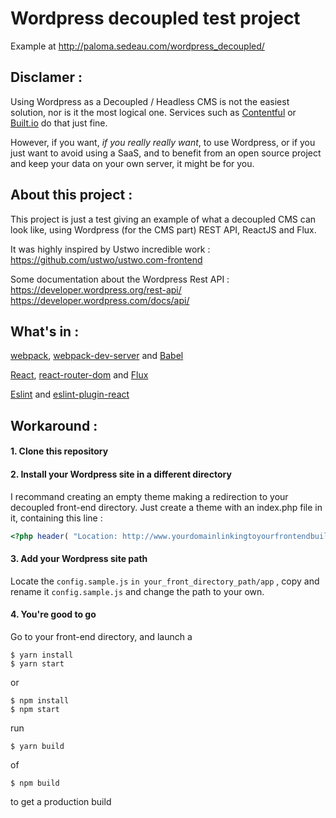 # Wordpress decoupled test project

Example at http://paloma.sedeau.com/wordpress_decoupled/

## Disclamer :

Using Wordpress as a Decoupled / Headless CMS is not the easiest solution, nor is it the most logical one.
Services such as [Contentful](https://www.contentful.com/) or [Built.io](https://www.built.io/) do that just fine.

However, if you want, *if you really really want*, to use Wordpress, or if you just want to avoid using a SaaS, and to benefit from an open source project and keep your data on your own server, it might be for you.



## About this project :

This project is just a test giving an example of what a decoupled CMS can look like, using Wordpress (for the CMS part) REST API, ReactJS and Flux.

It was highly inspired by Ustwo incredible work : https://github.com/ustwo/ustwo.com-frontend

Some documentation about the Wordpress Rest API :
https://developer.wordpress.org/rest-api/
https://developer.wordpress.com/docs/api/



## What's in :

[webpack](https://github.com/webpack/webpack), [webpack-dev-server](https://github.com/webpack/webpack-dev-server) and [Babel](https://babeljs.io/)

[React](https://github.com/facebook/react), [react-router-dom](https://reacttraining.com/react-router/web/guides/quick-start) and [Flux](https://github.com/facebook/flux)

[Eslint](https://github.com/eslint/eslint) and [eslint-plugin-react](https://github.com/yannickcr/eslint-plugin-react)



## Workaround :

#### 1. Clone this repository


#### 2. Install your Wordpress site in a different directory

I recommand creating an empty theme making a redirection to your decoupled front-end directory.
Just create a theme with an index.php file in it, containing this line :

```php
<?php header( "Location: http://www.yourdomainlinkingtoyourfrontendbuild.com"); ?>
```

#### 3. Add your Wordpress site path

Locate the `config.sample.js` `in your_front_directory_path/app` , copy and rename it `config.sample.js` and change the path to your own.


#### 4. You're good to go

Go to your front-end directory, and launch a
```
$ yarn install
$ yarn start
```

or
```
$ npm install
$ npm start
```

run
```
$ yarn build
```
of
```
$ npm build
```

to get a production build
